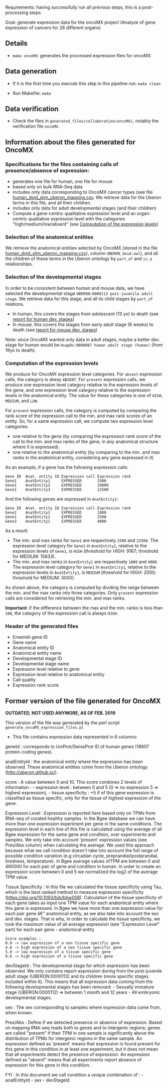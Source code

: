 Requirements: having successfully run all previous steps, this is a post-processing steps.

Goal: generate expression data for the oncoMX project (Analyze of gene expression of cancers for 28 different organs)

## Details

* `make oncoMX`: generates the processed expression files for oncoMX

## Data generation

* If it is the first time you execute this step in this pipeline run:
  `make clean`

* Run Makefile:
  `make`

## Data verification

* Check the files in `generated_files/collaboration/oncoMX/`, notably the verification file `oncoMX`.

## Information about the files generated for OncoMX

### Specifications for the files containing calls of presence/absence of expression:

* generates one file for human, one file for mouse
* based only on bulk RNA-Seq data
* includes only data corresponding to OncoMX cancer types (see file
[human_doid_slim_uberon_mapping.csv](../../../source_files/collaboration/oncoMX/human_doid_slim_uberon_mapping.csv).
We retrieve data for the Uberon terms in this file, and all their children.
* includes only data for adult developmental stages (and their children)
* Compute a gene-centric qualitative expression level and an organ-centric qualitative expression level
with the categories "high/medium/low/absent" (see [Computation of the expression levels](#computation-of-the-expression-levels))

### Selection of the anatomical entities

We retrieve the anatomical entities selected by OncoMX (stored in the file
[human_doid_slim_uberon_mapping.csv](../../../source_files/collaboration/oncoMX/human_doid_slim_uberon_mapping.csv)),
column `UBERON_doid.owl`), and all the children of these terms in the Uberon ontology
by `part_of` and `is_a` relationships.

### Selection of the developmental stages

In order to be consistent between human and mouse data, we have selected the developmental stage
`UBERON:0000113 post-juvenile adult stage`. We retrieve data for this stage, and all its child stages
by `part_of` relations.

* In human, this covers the stages from adolescent (13 yo) to death
(see [report for human dev. stages](https://github.com/obophenotype/developmental-stage-ontologies/blob/master/external/bgee/report.md#homo-sapiens))
* In mouse, this covers the stages from early adult stage (6 weeks) to death
(see [report for mouse dev. stages](https://github.com/obophenotype/developmental-stage-ontologies/blob/master/external/bgee/report.md#mus-musculus))

Note: since OncoMX wanted only data in adult stages, maybe a better dev. stage for human would be `HsapDv:0000087 human adult stage (human)`
(from 19yo to death).

### Computation of the expression levels

We produce for OncoMX expression level categories. For `absent` expression calls, the category is alway `ABSENT`.
For `present` expression calls, we produce one expression level category relative to the expression levels
of the gene, and one expression level category relative to the expression levels in the anatomical entity.
The value for these categories is one of `HIGH`, `MEDIUM`, and `LOW`.


For `present` expression calls, the category is computed by comparing the rank score of the expression call
to the min. and max rank scores of an entity. So, for a same expression call, we compute two expression level categories:
* one relative to the gene (by comparing the expression rank score of the call to the min. and max ranks
of the gene, in any anatomical structure where it is expressed).
* one relative to the anatomical entity (by comparing to the min. and max ranks in the anatomical entity,
considering any gene expressed in it)


As an example, if a gene has the following expression calls:

```
Gene ID  Anat. entity ID Expression call Expression rank
Gene1    AnatEntity1     EXPRESSED       2500
Gene1    AnatEntity2     EXPRESSED       10000
Gene1    AnatEntity3     EXPRESSED       22500
```

And the following genes are expressed in `AnatEntity1`:

```
Gene ID  Anat. entity ID Expression call Expression rank
Gene2    AnatEntity1     EXPRESSED       1000
Gene1    AnatEntity1     EXPRESSED       2500
Gene3    AnatEntity1     EXPRESSED       4000
```

As a result:
* The min. and max ranks for `Gene1` are respectively `2500` and `22500`.
The expression level category for `Gene1` in `AnatEntity1`,
relative to the expression levels of `Gene1`, is `HIGH`
(threshold for HIGH: 9167; threshold for MEDIUM: 15833).
* The min. and max ranks in `AnatEntity1` are respectively `1000` and `4000`.
The expression level category for `Gene1` in `AnatEntity1`,
relative to the expression levels in `AnatEntity1`, is `MEDIUM`
(threshold for HIGH: 2000; threshold for MEDIUM: 3000).

As shown above, the category is computed by dividing the range between the min. and the max ranks
into three categories. Only `present` expression calls are considered for retrieving
the min. and max ranks.

**Important:** if the difference between the max and the min. ranks is less than `100`,
the category of the expression call is always `HIGH`.

### Header of the generated files

* Ensembl gene ID
* Gene name
* Anatomical entity ID
* Anatomical entity name
* Developmental stage ID
* Developmental stage name
* Expression level relative to gene
* Expression level relative to anatomical entity
* Call quality
* Expression rank score

## Former version of the file generated for OncoMX

**OUTDATED, NOT USED ANYMORE, AS OF FEB. 2019**

This version of the file was generated by the perl script `generate_oncoMX_expression_files.pl`

* This file contains expression data represented in 6 columns:

geneId :  corresponds to UniProt/SwissProt ID of human genes (18807 protein-coding genes).

anatEntityId : the anatomical entity where the expression has been observed. These anatomical entities come from the Uberon ontology (http://uberon.github.io/).

score : A value between 0 and 10. This score combines 2 levels of information :
	  - expression level : between 0 and 5 (0 => no expression 5 => highest expression),
	  - tissue specificity : +5 if of this gene expression is classified as tissue specific, only for the tissue of highest expression of the gene.

Expression Level : Expression is reported here based only on TPMs from RNA-seq of curated healthy samples. In the Bgee database we can have more than one expression experiment per gene in the same conditions. The expression level in each line of this file is calculated using the average of all Bgee expression for the same gene and condition, over experiments and samples. We only take into account 'present' expression values (see Pres/Abs column) when calculating the average. We used this approach because what we call condition doesn't take into account the full range of possible condition variation (e.g circadian cycle, preprandial/postprandial, tiredness, temperature). 
In Bgee average values ofTPM are between 0 and 460000 for each pair of gene and condition in human. In order to create an expression score between 0 and 5 we normalized the log2 of the average TPM value. 
				
Tissue Specificity : In this file we calculated the tissue specificity using Tau, which is the best ranked method to measure expression specificity (https://doi.org/10.1093/bib/bbw008). Calculation of the tissue specificity of each gene takes as input one TPM value for each anatomical entity where this gene is expressed. In Bgee we have more than one expression value for each pair gene â€“ anatomical entity, as we also take into account the sex and dev. stages. That is why, in order to calculate the tissue specificity, we took the maximum value of all average expression (see "Expression Level" part) for each pair gene - anatomical entity
				
	Score examples :
	0.9 -> low expression of a non tissue specific gene
	4.6 -> high expression of a non tissue specific gene
	5.9 -> low expression of a tissue specific gene
	9.6 -> high expression of a tissue specific gene

devStageId : The developmental stage for which expression has been observed. We only contains report expression during from the post-juvenile adult stage (UBERON:0000113) 
and its children (more specific stages included within it). 
This means that all expression data coming from the following developmental stages has been removed:
	- Sexually immature stage (UBERON:0000112) => between 1 month and 12 years
	- All embryonic developmental stages.
				
sex : The sex corresponding to samples where expression data come from, when known.

Pres/Abs : Define if we detected presence or absence of expression. Based on mapping RNA-seq reads both to genes and to intergenic regions; genes are called "present" if their TPM in one sample is significantly above the distribution of TPMs for intergenic regions in the same sample. An expression defined as 'present' means that expression is found present for this gene in this condition in at least one experiment, but it does not mean that all experiments detect the presence of expression. An expression defined as "absent" means that all experiments report absence of expression for this gene in this condition. 



FYI : In this document we call condition a unique combination of :
	- anatEntityId
	- sex
	- devStageId



